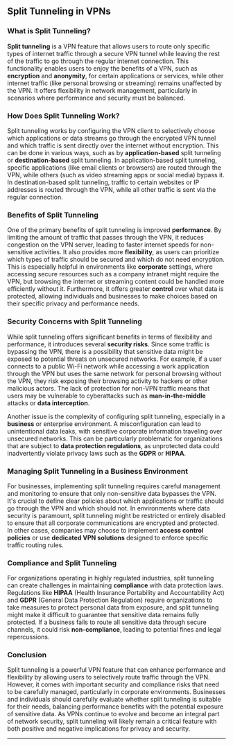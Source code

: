 ## Split Tunneling in VPNs

### What is Split Tunneling?
**Split tunneling** is a VPN feature that allows users to route only specific types of internet traffic through a secure VPN tunnel while leaving the rest of the traffic to go through the regular internet connection. This functionality enables users to enjoy the benefits of a VPN, such as **encryption** and **anonymity**, for certain applications or services, while other internet traffic (like personal browsing or streaming) remains unaffected by the VPN. It offers flexibility in network management, particularly in scenarios where performance and security must be balanced.

### How Does Split Tunneling Work?
Split tunneling works by configuring the VPN client to selectively choose which applications or data streams go through the encrypted VPN tunnel and which traffic is sent directly over the internet without encryption. This can be done in various ways, such as by **application-based** split tunneling or **destination-based** split tunneling. In application-based split tunneling, specific applications (like email clients or browsers) are routed through the VPN, while others (such as video streaming apps or social media) bypass it. In destination-based split tunneling, traffic to certain websites or IP addresses is routed through the VPN, while all other traffic is sent via the regular connection.

### Benefits of Split Tunneling
One of the primary benefits of split tunneling is improved **performance**. By limiting the amount of traffic that passes through the VPN, it reduces congestion on the VPN server, leading to faster internet speeds for non-sensitive activities. It also provides more **flexibility**, as users can prioritize which types of traffic should be secured and which do not need encryption. This is especially helpful in environments like **corporate** settings, where accessing secure resources such as a company intranet might require the VPN, but browsing the internet or streaming content could be handled more efficiently without it. Furthermore, it offers greater **control** over what data is protected, allowing individuals and businesses to make choices based on their specific privacy and performance needs.

### Security Concerns with Split Tunneling
While split tunneling offers significant benefits in terms of flexibility and performance, it introduces several **security risks**. Since some traffic is bypassing the VPN, there is a possibility that sensitive data might be exposed to potential threats on unsecured networks. For example, if a user connects to a public Wi-Fi network while accessing a work application through the VPN but uses the same network for personal browsing without the VPN, they risk exposing their browsing activity to hackers or other malicious actors. The lack of protection for non-VPN traffic means that users may be vulnerable to cyberattacks such as **man-in-the-middle** attacks or **data interception**. 

Another issue is the complexity of configuring split tunneling, especially in a **business** or enterprise environment. A misconfiguration can lead to unintentional data leaks, with sensitive corporate information traveling over unsecured networks. This can be particularly problematic for organizations that are subject to **data protection regulations**, as unprotected data could inadvertently violate privacy laws such as the **GDPR** or **HIPAA**.

### Managing Split Tunneling in a Business Environment
For businesses, implementing split tunneling requires careful management and monitoring to ensure that only non-sensitive data bypasses the VPN. It's crucial to define clear policies about which applications or traffic should go through the VPN and which should not. In environments where data security is paramount, split tunneling might be restricted or entirely disabled to ensure that all corporate communications are encrypted and protected. In other cases, companies may choose to implement **access control policies** or use **dedicated VPN solutions** designed to enforce specific traffic routing rules.

### Compliance and Split Tunneling
For organizations operating in highly regulated industries, split tunneling can create challenges in maintaining **compliance** with data protection laws. Regulations like **HIPAA** (Health Insurance Portability and Accountability Act) and **GDPR** (General Data Protection Regulation) require organizations to take measures to protect personal data from exposure, and split tunneling might make it difficult to guarantee that sensitive data remains fully protected. If a business fails to route all sensitive data through secure channels, it could risk **non-compliance**, leading to potential fines and legal repercussions.

### Conclusion
Split tunneling is a powerful VPN feature that can enhance performance and flexibility by allowing users to selectively route traffic through the VPN. However, it comes with important security and compliance risks that need to be carefully managed, particularly in corporate environments. Businesses and individuals should carefully evaluate whether split tunneling is suitable for their needs, balancing performance benefits with the potential exposure of sensitive data. As VPNs continue to evolve and become an integral part of network security, split tunneling will likely remain a critical feature with both positive and negative implications for privacy and security.

---

